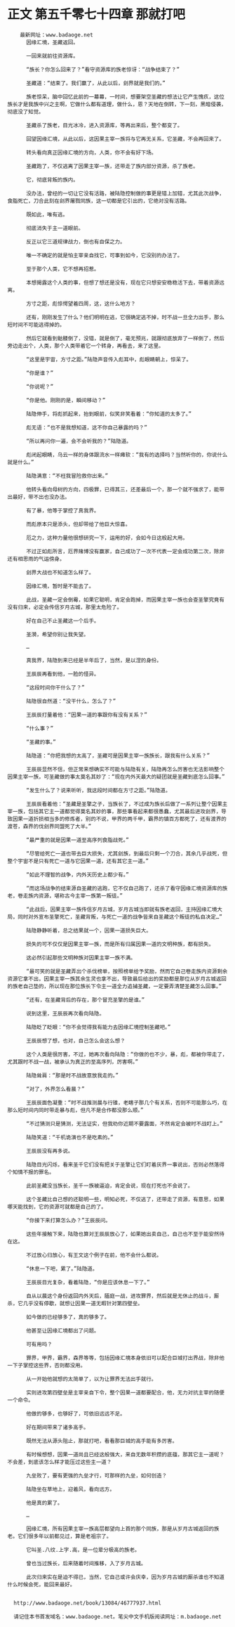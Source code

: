# 正文 第五千零七十四章 那就打吧
        最新网址：www.badaoge.net
          因缘汇境，圣藏返回。
      
          一回来就前往资源库。
      
          “族长？你怎么回来了？”看守资源库的族老惊讶：“战争结束了？”
      
          圣藏道：“结束了。我们赢了，从此以后，刽界就是我们的。”
      
          族老惊呆，脑中回忆此前的一幕幕，一时间，想要架空圣藏的想法让它产生愧疚，这位族长才是我族中兴之主啊，它做什么都有道理，做什么，恩？天地在倒转，下一刻，黑暗侵袭，彻底没了知觉。
      
          圣藏杀了族老，目光冰冷，进入资源库，等再出来后，整个都变了。
      
          回望因缘汇境，从此以后，这因果主宰一族将与它再无关系，它圣藏，不会再回来了。
      
          转头看向真正因缘汇境的方向，人类，你不会有好下场。
      
          圣藏跑了，不仅逃离了因果主宰一族，还带走了族内部分资源，杀了族老。
      
          它，彻底背叛的族内。
      
          没办法，曾经的一切让它没有活路，被陆隐控制做的事更是错上加错，尤其此次战争，食脂死亡，刀合此刻在刽界屠戮同族，这一切都是它引出的，它绝对没有活路。
      
          既如此，唯有逃。
      
          彻底消失于主一道眼前。
      
          反正以它三道规律战力，倒也有自保之力。
      
          唯一不确定的就是怕主宰亲自找它，可事到如今，它没别的办法了。
      
          至于那个人类，它不想再招惹。
      
          本想揭露这个人类的事，但想了想还是没有，现在它只想安安稳稳活下去，带着资源远离。
      
          方寸之距，彪惊愕望着四周，这，这什么地方？
      
          还有，刚刚发生了什么？他们明明在逃，它很确定逃不掉，时不战一旦全力出手，那么短时间不可能逃得掉的。
      
          然后它就看到骷髅倒了，没错，就是倒了，毫无预兆，就跟彻底放弃了一样倒了，然后旁边走出个，人类，那个人类带着它一个转身，再看去，来了这里。
      
          “这里是宇宙，方寸之距。”陆隐声音传入彪耳中，彪眼睛朝上，惊呆了。
      
          “你是谁？”
      
          “你说呢？”
      
          “你是他。刚刚的是，瞬间移动？”
      
          陆隐伸手，将彪抓起来，抬到眼前，似笑非笑看着：“你知道的太多了。”
      
          彪无语：“也不是我想知道，这不你自己暴露的吗？”
      
          “所以再问你一遍，会不会听我的？”陆隐道。
      
          彪闭起眼睛，乌云一样的身体跟流水一样瘫软：“我有的选择吗？当然听你的，你说什么就是什么。”
      
          陆隐满意：“不枉我冒险救你出来。”
      
          他转头看向母树的方向，四极罪，已得其三，还差最后一个，那一个就不强求了，能带出最好，带不出也没办法。
      
          有了暴，他等于掌控了真我界。
      
          而彪原本只是添头，但却带给了他巨大惊喜。
      
          厄之力，这种力量他很想研究一下，运用的好，会如今日这般起大用。
      
          不过正如彪所言，厄界赌博没有赢家，自己成功了一次不代表一定会成功第二次，除非还有相思雨的气运傍身。
      
          刽界大战也不知道怎么样了。
      
          因缘汇境，暂时是不能去了。
      
          此战，圣藏一定会倒霉，如果它聪明，肯定会跑掉，而因果主宰一族也会查圣擎究竟有没有归来，必定会传信岁月古城，那里太危险了。
      
          好在自己不止圣藏这一个后手。
      
          圣漪，希望你别让我失望。
      
          …
      
          真我界，陆隐到来已经是半年后了，当然，是以涅的身份。
      
          王辰辰再看到他，一脸的怪异。
      
          “这段时间你干什么了？”
      
          陆隐很自然道：“没干什么，怎么了？”
      
          王辰辰打量着他：“因果一道的事跟你有没有关系？”
      
          “什么事？”
      
          “圣藏的事。”
      
          陆隐道：“你把我想的太高了，圣藏可是因果主宰一族族长，跟我有什么关系？”
      
          王辰辰显然不信，但正常来想确实不可能与陆隐有关，陆隐再怎么厉害也无法影响整个因果主宰一族，可圣藏做的事太莫名其妙了：“现在内外天最大的疑团就是圣藏到底怎么回事。”
      
          “发生什么了？说来听听，我这段时间都在方寸之距。”陆隐道。
      
          王辰辰看着他：“圣藏是圣擎之子，当族长了，不过成为族长后做了一系列让整个因果主宰一族，包括其它主一道都觉得莫名其妙的事，那些事看起来都很愚蠢，尤其最后进攻刽界，导致因果一道折损相当多的修炼者，别的不说，甲界的两千甲，霸界的镇百方都死了，还有渡界的渡苍，森界的伐刽界同盟死了大半。”
      
          “最严重的就是因果一道至高序列食脂战死。”
      
          “尽管给死亡一道也带去巨大损失，尤其刽族，到最后只剩一个刀合，其余几乎战死，但整个宇宙不是只有死亡一道与它因果一道，还有其它主一道。”
      
          “如此不理智的战争，内外天历史上都少有。”
      
          “而这场战争的结束源自圣藏的逃跑，它不仅自己跑了，还杀了看守因缘汇境资源库的族老，卷走族内资源，堪称古今主宰一族第一叛徒。”
      
          “此战后，因果主宰一族传信岁月古城，岁月古城当即就有族老返回，主持因缘汇境大局，同时对外宣布圣擎死亡，圣藏背叛，与死亡一道的战争皆来自圣藏这个叛徒的私自决定…”
      
          陆隐静静听着，总之结果就一个，因果一道损失巨大。
      
          损失的可不仅仅是因果主宰一族，而是所有归属因果一道的文明种族，都有损失。
      
          这必然引起那些文明种族对因果主宰一族不满。
      
          “最可笑的就是圣藏弄出个杀伐榜单，按照榜单给予奖励，然而它自己卷走族内资源剩余资源它拿不出，因果主宰一族其余生灵也拿不出，导致最后给出的奖励都是那位从岁月古城返回的族老自己垫的，所以现在那位族长下令主一道全力追捕圣藏，一定要弄清楚圣藏怎么回事。”
      
          “还有，在圣藏背后的存在，那个冒充圣擎的是谁。”
      
          说到这里，王辰辰再次看向陆隐。
      
          陆隐眨了眨眼：“你不会觉得我有能力去因缘汇境控制圣藏吧。”
      
          王辰辰想了想，也对，自己怎么会这么想？
      
          这个人类是很厉害，不过，她再次看向陆隐：“你做的也不少，暴，彪，都被你带走了，尤其跟时不战一战，被承认为真正的至高序列，厉害啊。”
      
          陆隐耸肩：“那是时不战故意放我走的。”
      
          “对了，外界怎么看晨？”
      
          王辰辰面色凝重：“时不战推测晨与行锥，老瞎子那几个有关系，否则不可能那么巧，在那么短时间内同时带走暴与彪，但凡不是合作都没那么顺。”
      
          “不过猜测只是猜测，无法证实，但我劝你近期不要露面，不然肯定会被时不战盯上。”
      
          陆隐笑道：“千机诡演也不是吃素的。”
      
          王辰辰没有再多说。
      
          陆隐目光闪烁，看来圣千它们没有把关于圣擎让它们盯着灰界一事说出，否则必然落得个知情不报的罪名。
      
          此前圣藏没当族长，圣千一族被逼迫，肯定会说，现在打死也不会说了。
      
          这个圣藏比自己想的还聪明一些，明知必死，不仅逃了，还带走了资源，有意思，如果哪天能找到，它的资源可就都是自己的了。
      
          “你接下来打算怎么办？”王辰辰问。
      
          这些年接触下来，陆隐也算对王辰辰放心了，如果她出卖自己，自己也不至于能安然待在这。
      
          不过放心归放心，有王文这个例子在前，他不会什么都说。
      
          “休息一下吧，累了。”陆隐道。
      
          王辰辰目光复杂，看着陆隐，“你是应该休息一下了。”
      
          自从以晨这个身份返回内外天后，腼庭一战，进攻罪界，然后就是无休止的战斗，厮杀，它几乎没有停歇，就想让因果一道无暇针对第四壁垒。
      
          如今做的已经够多了，真的够多了。
      
          他甚至让因缘汇境都出了问题。
      
          可有用吗？
      
          罪界，甲界，霸界，森界等等，包括因缘汇境本身依旧可以配合巨城打出界战，除非他一下子掌控这些界，否则都没用。
      
          从一开始他就想的太简单了，以为让罪界无法出手就行。
      
          实则进攻第四壁垒是主宰亲自下令，整个因果一道都要配合，他，无力对抗主宰的随便一个命令。
      
          他做的够多，也够好了，可依旧远远不足。
      
          好在期间带来了诸多高手。
      
          既然无法从源头阻止，那就打吧，看看那巨城的高手能有多厉害。
      
          有时候想想，因果一道尚且已经这般强大，来自无数年积攒的底蕴，那其它主一道呢？不会差，到底该怎么样才能压过这些主一道？
      
          九垒败了，要有更强的九垒才行，可那样的九垒，如何创造？
      
          陆隐坐在草地上，迎着风，看向远方。
      
          他是真的累了。
      
          …
      
          因缘汇境，所有因果主宰一族高层都望向上首的那个同族，那是从岁月古城返回的族老。它们很多年以前都见过，算是老祖宗了。
      
          它叫圣.八纹.上字.高，是一位辈分极高的族老。
      
          曾也当过族长，后来随着时间推移，入了岁月古城。
      
          此次归来实在是迫不得已，当然，它自己或许会庆幸，因为岁月古城的厮杀谁也不知道什么时候会死，能回来最好。
      
      
      http://www.badaoge.net/book/13084/46777937.html
      
      请记住本书首发域名：www.badaoge.net。笔尖中文手机版阅读网址：m.badaoge.net